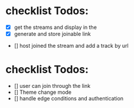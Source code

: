 # checklist Todos:

- [x] get the streams and display in the 
- [x] generate and store joinable link  
- [] host joined the stream and add a track by url

# checklist Todos:

- [] user can join through the link  
- [] Theme change mode  
- [] handle edge conditions and authentication